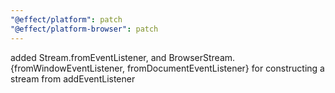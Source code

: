 ```yaml
---
"@effect/platform": patch
"@effect/platform-browser": patch
---
```


added Stream.fromEventListener, and BrowserStream.{fromWindowEventListener, fromDocumentEventListener} for constructing a stream from addEventListener
